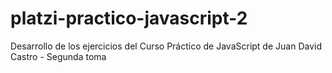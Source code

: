 # platzi-practico-javascript-2
Desarrollo de los ejercicios del Curso Práctico de JavaScript de Juan David Castro - Segunda toma

